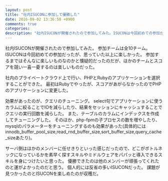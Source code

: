 ```yaml
---
layout: post
title: "社内ISUCONに参加して優勝した"
date: 2016-09-02 13:36:58 +0900
comments: true
categories: 
description: "社内ISUCONが開催されたので参加してみた。ISUCONは今回初めての参加だったが、思っていた以上に楽しかった。参加するまではそんなに楽しいものなのかと懐疑的だったのだが、ほかのチームとスコアを競い一喜一憂するのは楽しいものだった。"
---
```


社内ISUCONが開催されたので参加してみた。
参加チームは全10チーム。
ISUCONは今回初めての参加だったが、思っていた以上に楽しかった。
参加するまではそんなに楽しいものなのかと懐疑的だったのだが、ほかのチームとスコアを競い一喜一憂するのは楽しいものだった。

社内のプライベートクラウド上で行い、PHPとRubyのアプリケーションを選択することができた。
最初はRubyでやったが、スコアがあがらなかったのでPHPのアプリケーションに変更した。

効果があったのが、クエリのチューニング。
select句でアプリケーションに使うカラムに絞ることでIOを減らしたり、結果をセッションにキャッシュすることでクエリの実行回数を減らした。
また、テーブルのカラムにインデックスを作成してチューニングした。
そのほか、php-fpmの子プロセスの数を増やしたり、mysqlのパラメーターをチューニングするのも効果があった(具体的にはinnodb_buffer_pool_size,read_rnd_buffer_size,sort_buffer_size,query_cache_sizeあたり)。

サーバ側はほかのメンバーに任せきりといった感じだったので、どこがボトルネックになっているかを素早く探すスキルやミドルウェアをパパッと導入できるスキルを身につけたいと思った。
優勝できたのは他のメンバーが頑張ってくれたのと運がよかったのだと思う。
個人的には反省の多いISUCONだった。
課題が見つかったのとISUCONを楽しめたのが収穫だ。
